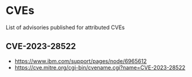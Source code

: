 # CVEs
List of advisories published for attributed CVEs

## CVE-2023-28522
- https://www.ibm.com/support/pages/node/6965612
- https://cve.mitre.org/cgi-bin/cvename.cgi?name=CVE-2023-28522
